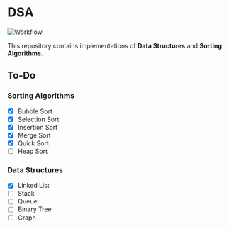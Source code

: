 # DSA

![Workflow](https://github.com/mstanimirovic/dsa/actions/workflows/pytest.yml/badge.svg)

This repository contains implementations of **Data Structures** and **Sorting Algorithms**.

## To-Do

### Sorting Algorithms
- [x] Bubble Sort
- [x] Selection Sort
- [x] Insertion Sort
- [x] Merge Sort
- [x] Quick Sort
- [ ] Heap Sort

### Data Structures
- [x] Linked List
- [ ] Stack
- [ ] Queue
- [ ] Binary Tree
- [ ] Graph
